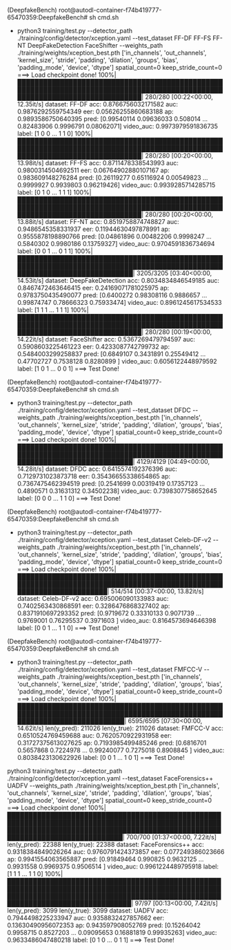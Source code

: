 (DeepfakeBench) root@autodl-container-f74b419777-65470359:DeepfakeBench# sh cmd.sh 
+ python3 training/test.py --detector_path ./training/config/detector/xception.yaml --test_dataset FF-DF FF-FS FF-NT DeepFakeDetection FaceShifter --weights_path ./training/weights/xception_best.pth
['in_channels', 'out_channels', 'kernel_size', 'stride', 'padding', 'dilation', 'groups', 'bias', 'padding_mode', 'device', 'dtype']
spatial_count=0 keep_stride_count=0
===> Load checkpoint done!
100%|█████████████████████████████████████████████████████████████████████████████████████████████████████████████████████████████| 280/280 [00:22<00:00, 12.35it/s]
dataset: FF-DF
acc: 0.8766756032171582
auc: 0.9876292559754349
eer: 0.05626255860683188
ap: 0.9893586750640395
pred: [0.99540114 0.09636033 0.508014   ... 0.82483906 0.9996791  0.08062071]
video_auc: 0.9973979591836735
label: [1 0 0 ... 1 1 0]
100%|█████████████████████████████████████████████████████████████████████████████████████████████████████████████████████████████| 280/280 [00:20<00:00, 13.98it/s]
dataset: FF-FS
acc: 0.8711478338543993
auc: 0.9800314504692511
eer: 0.06764902880107167
ap: 0.983609148276284
pred: [0.26119277 0.65116924 0.00549823 ... 0.9999927  0.9939803  0.96219426]
video_auc: 0.9939285714285715
label: [0 1 0 ... 1 1 1]
100%|█████████████████████████████████████████████████████████████████████████████████████████████████████████████████████████████| 280/280 [00:20<00:00, 13.88it/s]
dataset: FF-NT
acc: 0.8519758874748827
auc: 0.9486545358331937
eer: 0.11944630497878991
ap: 0.9555878198890766
pred: [0.04861896 0.00482206 0.9998247  ... 0.5840302  0.9980186  0.13759327]
video_auc: 0.9704591836734694
label: [0 0 1 ... 0 1 1]
100%|███████████████████████████████████████████████████████████████████████████████████████████████████████████████████████████| 3205/3205 [03:40<00:00, 14.53it/s]
dataset: DeepFakeDetection
acc: 0.8034834846549185
auc: 0.8467472463646415
eer: 0.24169071781025975
ap: 0.9783750435490077
pred: [0.6400272  0.98308116 0.9886657  ... 0.99874747 0.78666323 0.75933474]
video_auc: 0.8961245617534533
label: [1 1 1 ... 1 1 1]
100%|█████████████████████████████████████████████████████████████████████████████████████████████████████████████████████████████| 280/280 [00:19<00:00, 14.22it/s]
dataset: FaceShifter
acc: 0.5367269479794597
auc: 0.5908603225461223
eer: 0.4233087742799732
ap: 0.5484003299258837
pred: [0.6849107  0.3431891  0.25549412 ... 0.47702727 0.7538128  0.8280899 ]
video_auc: 0.6056122448979592
label: [1 0 1 ... 0 0 1]
===> Test Done!

(DeepfakeBench) root@autodl-container-f74b419777-65470359:DeepfakeBench# sh cmd.sh 
+ python3 training/test.py --detector_path ./training/config/detector/xception.yaml --test_dataset DFDC --weights_path ./training/weights/xception_best.pth
['in_channels', 'out_channels', 'kernel_size', 'stride', 'padding', 'dilation', 'groups', 'bias', 'padding_mode', 'device', 'dtype']
spatial_count=0 keep_stride_count=0
===> Load checkpoint done!
100%|███████████████████████████████████████████████████████████████████████████████████████████████████████████████████████████| 4129/4129 [04:49<00:00, 14.28it/s]
dataset: DFDC
acc: 0.6415574192376396
auc: 0.7129731023873718
eer: 0.35436655338654865
ap: 0.7367475462394519
pred: [0.2541699  0.00319419 0.17357123 ... 0.4890571  0.31631312 0.34502238]
video_auc: 0.7398307758652645
label: [0 0 0 ... 1 1 0]
===> Test Done!

(DeepfakeBench) root@autodl-container-f74b419777-65470359:DeepfakeBench# sh cmd.sh 
+ python3 training/test.py --detector_path ./training/config/detector/xception.yaml --test_dataset Celeb-DF-v2 --weights_path ./training/weights/xception_best.pth
['in_channels', 'out_channels', 'kernel_size', 'stride', 'padding', 'dilation', 'groups', 'bias', 'padding_mode', 'device', 'dtype']
spatial_count=0 keep_stride_count=0
===> Load checkpoint done!
100%|█████████████████████████████████████████████████████████████████████████████████████████████████████████████████████| 514/514 [00:37<00:00, 13.82it/s]
dataset: Celeb-DF-v2
acc: 0.695006090133983
auc: 0.7402563430868591
eer: 0.3286476868327402
ap: 0.8371910697293352
pred: [0.9719672  0.33310133 0.9071739  ... 0.9769001  0.76295537 0.3971603 ]
video_auc: 0.8164573694646398
label: [0 0 1 ... 1 1 0]
===> Test Done!

(DeepfakeBench) root@autodl-container-f74b419777-65470359:DeepfakeBench# sh cmd.sh 
+ python3 training/test.py --detector_path ./training/config/detector/xception.yaml --test_dataset FMFCC-V --weights_path ./training/weights/xception_best.pth
['in_channels', 'out_channels', 'kernel_size', 'stride', 'padding', 'dilation', 'groups', 'bias', 'padding_mode', 'device', 'dtype']
spatial_count=0 keep_stride_count=0
===> Load checkpoint done!
100%|█████████████████████████████████████████████████████████████████████████████████████████████████████████████████████████| 6595/6595 [07:30<00:00, 14.62it/s]
len(y_pred): 211026
len(y_true): 211026
dataset: FMFCC-V
acc: 0.6510524769459688
auc: 0.7620570922931958
eer: 0.31727375613027625
ap: 0.7193985499485246
pred: [0.6816701  0.5657868  0.7224978  ... 0.99240077 0.7275018  0.8908845 ]
video_auc: 0.8038423130622926
label: [0 0 1 ... 1 0 1]
===> Test Done!


 python3 training/test.py --detector_path ./training/config/detector/xception.yaml --test_dataset FaceForensics++ UADFV --weights_path ./training/weights/xception_best.pth
['in_channels', 'out_channels', 'kernel_size', 'stride', 'padding', 'dilation', 'groups', 'bias', 'padding_mode', 'device', 'dtype']
spatial_count=0 keep_stride_count=0
===> Load checkpoint done!
100%|█████████████████████████████████████████████████████████████████████████████████████████████████████████████████████████████████████████████████████████████████████████████████| 700/700 [01:37<00:00,  7.22it/s]
len(y_pred): 22388
len(y_true): 22388
dataset: FaceForensics++
acc: 0.9318384849026264
auc: 0.9760791424373857
eer: 0.077249386023666
ap: 0.9941554063565887
pred: [0.91849464 0.990825   0.9632125  ... 0.9931558  0.9969375  0.9506514 ]
video_auc: 0.9961224489795918
label: [1 1 1 ... 1 1 0]
100%|███████████████████████████████████████████████████████████████████████████████████████████████████████████████████████████████████████████████████████████████████████████████████| 97/97 [00:13<00:00,  7.42it/s]
len(y_pred): 3099
len(y_true): 3099
dataset: UADFV
acc: 0.7944498225233947
auc: 0.9358832427857662
eer: 0.13630490956072353
ap: 0.943597908052769
pred: [0.15264042 0.9958715  0.8527203  ... 0.09095653 0.16881819 0.99935263]
video_auc: 0.9633486047480218
label: [0 1 0 ... 0 1 1]
===> Test Done!